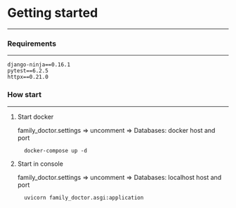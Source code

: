 # Getting started
****

### Requirements
****
    django-ninja==0.16.1
    pytest==6.2.5
    httpx==0.21.0

### How start
****
1. Start docker

   family_doctor.settings => uncomment => Databases: docker host and port 

         
         docker-compose up -d

2. Start in console

   family_doctor.settings => uncomment => Databases: localhost host and port 
   

         uvicorn family_doctor.asgi:application
